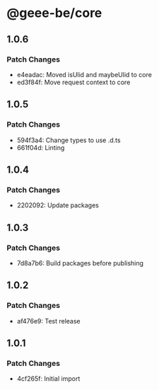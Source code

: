 # @geee-be/core

## 1.0.6

### Patch Changes

- e4eadac: Moved isUlid and maybeUlid to core
- ed3f84f: Move request context to core

## 1.0.5

### Patch Changes

- 594f3a4: Change types to use .d.ts
- 661f04d: Linting

## 1.0.4

### Patch Changes

- 2202092: Update packages

## 1.0.3

### Patch Changes

- 7d8a7b6: Build packages before publishing

## 1.0.2

### Patch Changes

- af476e9: Test release

## 1.0.1

### Patch Changes

- 4cf265f: Initial import
